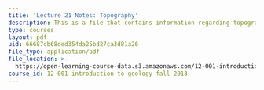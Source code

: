 ```yaml
---
title: 'Lecture 21 Notes: Topography'
description: This is a file that contains information regarding topography.
type: courses
layout: pdf
uid: 66687cb68ded354da25bd27ca3d81a26
file_type: application/pdf
file_location: >-
  https://open-learning-course-data.s3.amazonaws.com/12-001-introduction-to-geology-fall-2013/66687cb68ded354da25bd27ca3d81a26_MIT12_001F13_Lec21Notes.pdf
course_id: 12-001-introduction-to-geology-fall-2013
---
```

